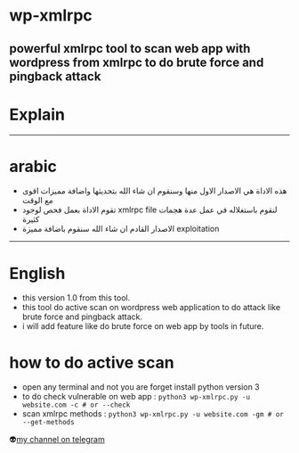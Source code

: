 # wp-xmlrpc
powerful xmlrpc tool to scan web app with wordpress from xmlrpc to do brute force and pingback attack
-------------------------
# Explain 
---------
# arabic
* هذه الاداة هي الاصدار الاول منها وسنقوم ان شاء الله بتحديثها واضافة مميزات اقوى مع الوقت
* تقوم الاداة بعمل فحص لوجود xmlrpc file لنقوم باستغلاله في عمل عدة هجمات كثيرة
* الاصدار القادم ان شاء الله سنقوم باضافة مميزة exploitation
---
# English
* this version 1.0 from this tool.
* this tool do active scan on wordpress web application to do attack like brute force and pingback attack.
* i will add feature like do brute force on web app by tools in future.

# how to do active scan
* open any terminal and not you are forget install python version 3
* to do check vulnerable on web app :
   ```python3 wp-xmlrpc.py -u website.com -c # or --check```
* scan xmlrpc methods : ```python3 wp-xmlrpc.py -u website.com -gm # or --get-methods```

👽[my channel on telegram](https://t.me/Abdalrahman0x80_channel)

